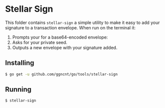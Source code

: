 # Stellar Sign

This folder contains `stellar-sign` a simple utility to make it easy to add your signature to a transaction envelope.  When run on the terminal it:

1.  Prompts your for a base64-encoded envelope:
2.  Asks for your private seed.
3.  Outputs a new envelope with your signature added.

## Installing

```bash
$ go get -u github.com/ggncnt/go/tools/stellar-sign
```

## Running

```bash
$ stellar-sign
```
